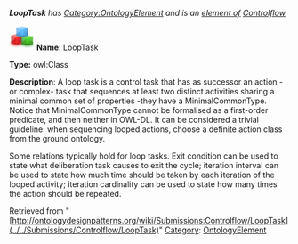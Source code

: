 ___LoopTask__ has [Category:OntologyElement](../../Category/OntologyElement "Category:OntologyElement") and is an [element of](../../Property/ElementOf "Property:ElementOf") [Controlflow](../../Submissions/Controlflow "Submissions:Controlflow")_


  




[![Class](../../images/thumb/2/27/Class.gif/45px-Class.gif)](../../Image/Class.gif "Class")
__Name__: LoopTask 


__Type:__ owl:Class 


__Description__: A loop task is a control task that has as successor an action -or complex- task that sequences at least two distinct activities sharing a minimal common set of properties -they have a MinimalCommonType. Notice that MinimalCommonType cannot be formalised as a first-order predicate, and then neither in OWL-DL. It can be considered a trivial guideline: when sequencing looped actions, choose a definite action class from the ground ontology.


Some relations typically hold for loop tasks. Exit condition can be used to state what deliberation task causes to exit the cycle; iteration interval can be used to state how much time should be taken by each iteration of the looped activity; iteration cardinality can be used to state how many times the action should be repeated. 





Retrieved from "[http://ontologydesignpatterns.org/wiki/Submissions:Controlflow/LoopTask](../../Submissions/Controlflow/LoopTask)"
 [Category](http://ontologydesignpatterns.org/wiki/Special:Categories "Special:Categories"): [OntologyElement](../../Category/OntologyElement "Category:OntologyElement")